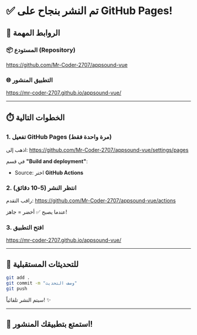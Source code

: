 # ✅ تم النشر بنجاح على GitHub Pages!

## 🔗 الروابط المهمة

### 📦 المستودع (Repository)
https://github.com/Mr-Coder-2707/appsound-vue

### 🌐 التطبيق المنشور
https://mr-coder-2707.github.io/appsound-vue/

---

## ⏱️ الخطوات التالية

### 1. تفعيل GitHub Pages (مرة واحدة فقط)

اذهب إلى:
https://github.com/Mr-Coder-2707/appsound-vue/settings/pages

في قسم **"Build and deployment"**:
- Source: اختر **GitHub Actions**

### 2. انتظر النشر (5-10 دقائق)

راقب التقدم:
https://github.com/Mr-Coder-2707/appsound-vue/actions

عندما يصبح ✅ أخضر = جاهز!

### 3. افتح التطبيق
https://mr-coder-2707.github.io/appsound-vue/

---

## 🔄 للتحديثات المستقبلية

```bash
git add .
git commit -m "وصف التحديث"
git push
```

سيتم النشر تلقائياً! ✨

---

## 🎵 استمتع بتطبيقك المنشور!
